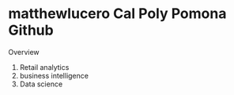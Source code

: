 # matthewlucero Cal Poly Pomona Github
Overview

1. Retail analytics
2. business intelligence
3. Data science
